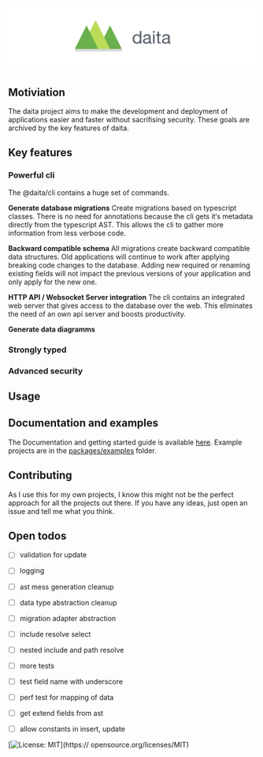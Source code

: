 ![daita logo](./logo.png)

## Motiviation
The daita project aims to make the development and deployment of applications easier and faster without sacrifising security. 
These goals are archived by the key features of daita.

## Key features

### Powerful cli
The @daita/cli contains a huge set of commands. 

**Generate database migrations**
Create migrations based on typescript classes. 
There is no need for annotations because the cli gets it‘s metadata directly from the typescript AST. 
This allows the cli to gather more information from less verbose code.

**Backward compatible schema**
All migrations create backward compatible data structures. 
Old applications will continue to work after applying breaking code changes to the database. 
Adding new required or renaming existing fields will not impact the previous versions of your application and only apply for the new one.

**HTTP API / Websocket Server integration**
The cli contains an integrated web server that gives access to the database over the web. 
This eliminates the need of an own api server and boosts productivity.

**Generate data diagramms**


### Strongly typed


### Advanced security

## Usage



## Documentation and examples
The Documentation and getting started guide is available [here](https://docs.daita.ch/). 
Example projects are in the [packages/examples](./packages/examples) folder.

## Contributing
As I use this for my own projects, I know this might not be the perfect approach for all the projects out there. 
If you have any ideas, just open an issue and tell me what you think.


## Open todos

- [ ] validation for update
- [ ] logging
- [ ] ast mess generation cleanup
- [ ] data type abstraction cleanup
- [ ] migration adapter abstraction
- [ ] include resolve select
- [ ] nested include and path resolve
- [ ] more tests
- [ ] test field name with underscore
- [ ] perf test for mapping of data
- [ ] get extend fields from ast
- [ ] allow constants in insert, update


[![License: MIT](https://img.shields.io/badge/License-MIT-yellow.svg)](https://
opensource.org/licenses/MIT)
